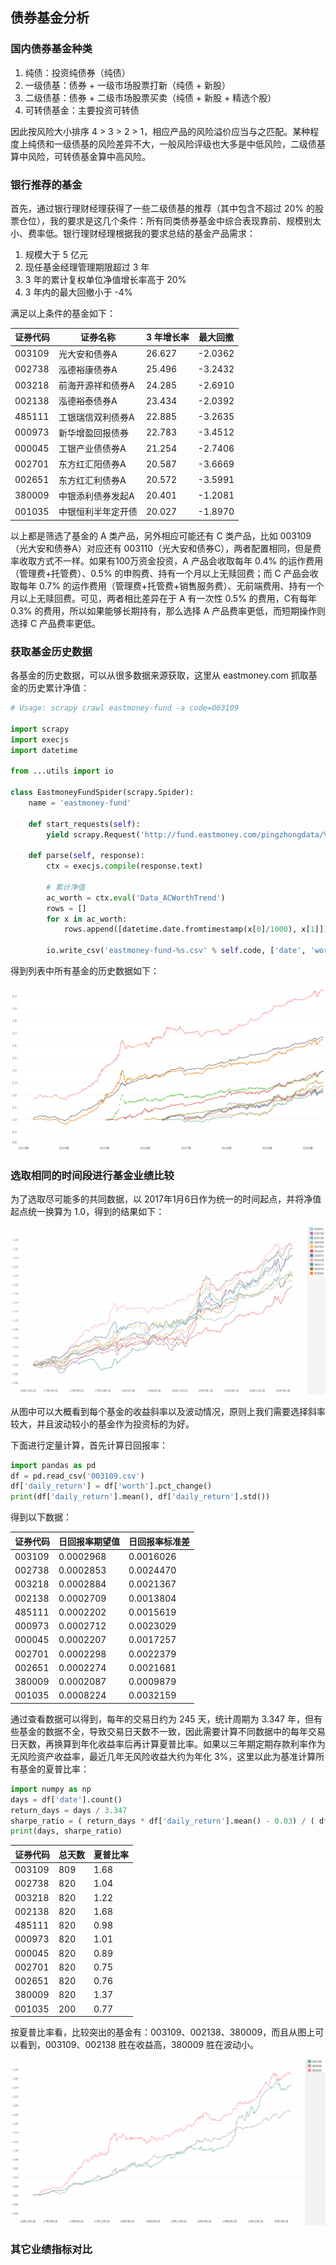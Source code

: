 ## 债券基金分析


### 国内债券基金种类

1. 纯债：投资纯债券（纯债）
2. 一级债基：债券 + 一级市场股票打新（纯债 + 新股）
3. 二级债基：债券 + 二级市场股票买卖（纯债 + 新股 + 精选个股）
4. 可转债基金：主要投资可转债

因此按风险大小排序 4 > 3 > 2 > 1，相应产品的风险溢价应当与之匹配。某种程度上纯债和一级债基的风险差异不大，一般风险评级也大多是中低风险，二级债基算中风险，可转债基金算中高风险。


### 银行推荐的基金

首先，通过银行理财经理获得了一些二级债基的推荐（其中包含不超过 20% 的股票仓位），我的要求是这几个条件：所有同类债券基金中综合表现靠前、规模别太小、费率低。银行理财经理根据我的要求总结的基金产品需求：

1. 规模大于 5 亿元
2. 现任基金经理管理期限超过 3 年
3. 3 年的累计复权单位净值增长率高于 20%
4. 3 年内的最大回撤小于 -4%

满足以上条件的基金如下：

| 证券代码	 | 证券名称                | 3 年增长率 | 最大回撤 |
| ---------	 | --------------- | -------- | ------- |
| 003109		 | 光大安和债券A        | 26.627      | -2.0362  |
| 002738	 | 泓德裕康债券A        | 25.496      | -3.2432  |
| 003218		 | 前海开源祥和债券A  | 24.285      | -2.6910  |
| 002138		 | 泓德裕泰债券A        | 23.434      | -2.0392  |
| 485111		 | 工银瑞信双利债券A  | 22.885      | -3.2635  |
| 000973	 | 新华增盈回报债券    | 22.783     | -3.4512  |
| 000045	 | 工银产业债债券A     | 21.254      | -2.7406  |
| 002701		 | 东方红汇阳债券A     | 20.587      | -3.6669  |
| 002651		 | 东方红汇利债券A     | 20.572      | -3.5991  |
| 380009	 | 中银添利债券发起A  | 20.401      | -1.2081  |
| 001035		 | 中银恒利半年定开债 | 20.027      | -1.8970  |

以上都是筛选了基金的 A 类产品，另外相应可能还有 C 类产品，比如 003109（光大安和债券A）对应还有 003110（光大安和债券C），两者配置相同，但是费率收取方式不一样。如果有100万资金投资，A 产品会收取每年 0.4% 的运作费用（管理费+托管费）、0.5% 的申购费、持有一个月以上无赎回费；而 C 产品会收取每年 0.7% 的运作费用（管理费+托管费+销售服务费）、无前端费用、持有一个月以上无赎回费。可见，两者相比差异在于 A 有一次性 0.5% 的费用，C有每年 0.3% 的费用，所以如果能够长期持有，那么选择 A 产品费率更低，而短期操作则选择 C 产品费率更低。


### 获取基金历史数据

各基金的历史数据，可以从很多数据来源获取，这里从 eastmoney.com 抓取基金的历史累计净值：

``` python
# Usage: scrapy crawl eastmoney-fund -a code=003109

import scrapy
import execjs
import datetime

from ...utils import io

class EastmoneyFundSpider(scrapy.Spider):
	name = 'eastmoney-fund'

	def start_requests(self):
		yield scrapy.Request('http://fund.eastmoney.com/pingzhongdata/%s.js' % self.code)

	def parse(self, response):
		ctx = execjs.compile(response.text)

		# 累计净值
		ac_worth = ctx.eval('Data_ACWorthTrend')
		rows = []
		for x in ac_worth:
			rows.append([datetime.date.fromtimestamp(x[0]/1000), x[1]])

		io.write_csv('eastmoney-fund-%s.csv' % self.code, ['date', 'worth'], rows)
```

得到列表中所有基金的历史数据如下：

![](bond-funds-analysis/ac-worth-history.png)


### 选取相同的时间段进行基金业绩比较

为了选取尽可能多的共同数据，以 2017年1月6日作为统一的时间起点，并将净值起点统一换算为 1.0，得到的结果如下：

![](bond-funds-analysis/ac-worth-from-2017.png)

从图中可以大概看到每个基金的收益斜率以及波动情况，原则上我们需要选择斜率较大，并且波动较小的基金作为投资标的为好。

下面进行定量计算，首先计算日回报率：

``` python
import pandas as pd
df = pd.read_csv('003109.csv')
df['daily_return'] = df['worth'].pct_change()
print(df['daily_return'].mean(), df['daily_return'].std())
```

得到以下数据：

| 证券代码	 | 日回报率期望值       | 日回报率标准差    |
| ---------	 | --------------- | ------------- |
| 003109		 | 0.0002968             | 0.0016026          |
| 002738	 | 0.0002853             | 0.0024470          |
| 003218		 | 0.0002884             | 0.0021367          |
| 002138		 | 0.0002709             | 0.0013804          |
| 485111		 | 0.0002202             | 0.0015619          |
| 000973	 | 0.0002712              | 0.0023029         |
| 000045	 | 0.0002207             | 0.0017257          |
| 002701		 | 0.0002298             | 0.0022379         |
| 002651		 | 0.0002274             | 0.0021681           |
| 380009	 | 0.0002087             | 0.0009879          |
| 001035		 | 0.0008224             | 0.0032159          |

通过查看数据可以得到，每年的交易日约为 245 天，统计周期为 3.347 年，但有些基金的数据不全，导致交易日天数不一致，因此需要计算不同数据中的每年交易日天数，再换算到年化收益率后再计算夏普比率。如果以三年期定期存款利率作为无风险资产收益率，最近几年无风险收益大约为年化 3%，这里以此为基准计算所有基金的夏普比率：

``` python
import numpy as np
days = df['date'].count()
return_days = days / 3.347
sharpe_ratio = ( return_days * df['daily_return'].mean() - 0.03) / ( df['daily_return'].std() * np.sqrt(return_days) )
print(days, sharpe_ratio)
```

| 证券代码	 | 总天数 	  | 夏普比率       | 
| ---------	 | --------- | ---------- | 
| 003109		 | 809            | 1.68             |
| 002738	 | 820            | 1.04             |
| 003218		 | 820            | 1.22             |
| 002138		 | 820            | 1.68             |
| 485111		 | 820            | 0.98            |
| 000973	 | 820            | 1.01             |
| 000045	 | 820            | 0.89            |
| 002701		 | 820            | 0.75            |
| 002651		 | 820            | 0.76            |
| 380009	 | 820            | 1.37            |
| 001035		 | 200            | 0.77            |

按夏普比率看，比较突出的基金有：003109、002138、380009，而且从图上可以看到，003109、002138 胜在收益高，380009 胜在波动小。

![](bond-funds-analysis/sharpe-ratio-top-3.png)


### 其它业绩指标对比

``` python

```
